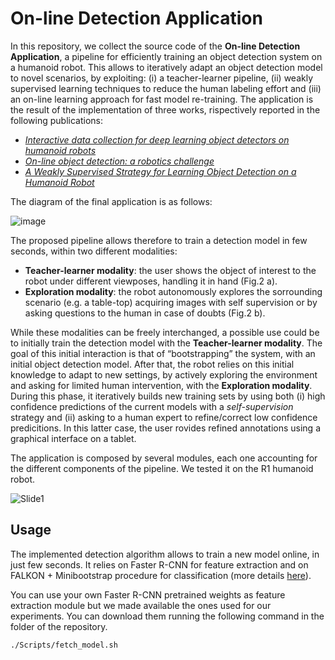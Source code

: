 # On-line Detection Application
In this repository, we collect the source code of the **On-line Detection Application**, a pipeline for efficiently training an object detection system on a humanoid robot. This allows to iteratively adapt an object detection model to novel scenarios, by exploiting: (i) a teacher-learner pipeline, (ii) weakly supervised learning techniques to reduce the human labeling effort and (iii) an on-line learning approach for fast model re-training. The application is the result of the implementation of three works, rispectively reported in the following publications:
- [_Interactive data collection for deep learning object detectors on humanoid robots_](https://ieeexplore.ieee.org/stamp/stamp.jsp?arnumber=8246973)
- [_On-line object detection: a robotics challenge_](https://link.springer.com/article/10.1007/s10514-019-09894-9)
- [_A Weakly Supervised Strategy for Learning Object Detection on a Humanoid Robot_](https://ieeexplore.ieee.org/stamp/stamp.jsp?arnumber=9035067)


The diagram of the final application is as follows:

![image](https://user-images.githubusercontent.com/3706242/108543828-e4678980-72e5-11eb-9c5d-10968c46e997.png)

The proposed pipeline allows therefore to train a detection model in few seconds, within two different modalities:
- **Teacher-learner modality**: the user shows the object of interest to the robot under different viewposes, handling it in hand (Fig.2 a).
- **Exploration modality**: the robot autonomously explores the sorrounding scenario (e.g. a table-top) acquiring images with self supervision or by asking questions to the human in case of doubts (Fig.2 b). 

While these modalities can be freely interchanged, a possible use could be to initially train the detection model with the **Teacher-learner modality**. The goal of this initial interaction is that of “bootstrapping” the system, with an initial object detection model. After that, the robot relies on this initial knowledge to adapt to new settings, by actively exploring the environment and asking for limited human intervention, with the **Exploration modality**. During this phase, it iteratively builds new training sets by using both (i) high confidence predictions of the current models with a _self-supervision_ strategy and (ii) asking to a human expert to refine/correct low confidence predicitions. In this latter case, the user rovides refined annotations using a graphical interface on a tablet.

The application is composed by several modules, each one accounting for the different components of the pipeline. We tested it on the R1 humanoid robot. 

![Slide1](https://user-images.githubusercontent.com/3706242/108711056-1ad71b80-7515-11eb-838d-905009ee57a6.jpg)


## Usage
The implemented detection algorithm allows to train a new model online, in just few seconds. It relies on Faster R-CNN for feature extraction and on FALKON + Minibootstrap procedure for classification (more details [here](https://www.semanticscholar.org/paper/Speeding-Up-Object-Detection-Training-for-Robotics-Maiettini-Pasquale/6a8a3b27a78c78bc80984fca29554de3269d34d3)).

You can use your own Faster R-CNN pretrained weights as feature extraction module but we made available the ones used for our experiments. You can download them running the following command in the folder of the repository.
```
./Scripts/fetch_model.sh

```

